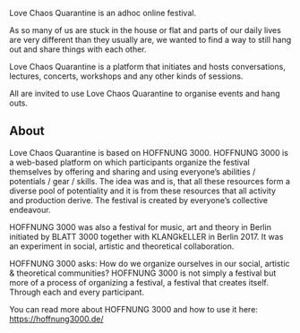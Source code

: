 Love Chaos Quarantine is an adhoc online festival.

As so many of us are stuck in the house or flat and parts of our daily lives are very different than they usually are, we wanted to find a way to still hang out and share things with each other.

Love Chaos Quarantine is a platform that initiates and hosts conversations, lectures, concerts, workshops and any other kinds of sessions.

All are invited to use Love Chaos Quarantine to organise events and hang outs.

## About

Love Chaos Quarantine is based on HOFFNUNG 3000. HOFFNUNG 3000 is a web-based platform on which participants organize the festival themselves by offering and sharing and using everyone’s abilities / potentials / gear / skills. The idea was and is, that all these resources form a diverse pool of potentiality and it is from these resources that all activity and production derive. The festival is created by everyone’s collective endeavour.

HOFFNUNG 3000 was also a festival for music, art and theory in Berlin initiated by BLATT 3000 together with KLANGkELLER in Berlin 2017. It was an experiment in social, artistic and theoretical collaboration.

HOFFNUNG 3000 asks: How do we organize ourselves in our social, artistic & theoretical communities? HOFFNUNG 3000 is not simply a festival but more of a process of organizing a festival, a festival that creates itself. Through each and every participant.

You can read more about HOFFNUNG 3000 and how to use it here: https://hoffnung3000.de/
